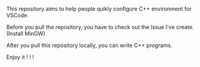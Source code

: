 This repository aims to help people quikly configure C++ environment for VSCode. 

Before you pull the repository, you have to check out the Issue I've create.(Install MinGW)

After you pull this repository locally, you can write C++ programs.

Enjoy it ! ! !
